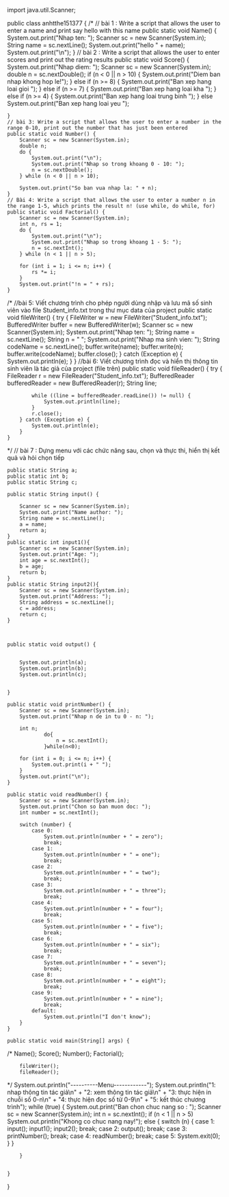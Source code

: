 

import java.util.Scanner;



public class anhtthe151377 {
/*    // bài 1 : Write a script that allows the user to enter a name and print say hello with this name
    public static void Name() {
        System.out.print("Nhap ten: ");
        Scanner sc = new Scanner(System.in);
        String name = sc.nextLine();
        System.out.print("hello " + name);
        System.out.print("\n");
    }
    // bài 2 : Write a script that allows the user to enter scores and print out the rating results
    public static void Score() {
        System.out.print("Nhap diem: ");
        Scanner sc = new Scanner(System.in);
        double n = sc.nextDouble();
        if (n < 0 || n > 10) {
            System.out.print("Diem ban nhap khong hop le!");
        } else if (n >= 8) {
            System.out.print("Ban xep hang loai gioi ");
        } else if (n >= 7) {
            System.out.print("Ban xep hang loai kha ");
        } else if (n >= 4) {
            System.out.print("Ban xep hang loai trung binh ");
        } else
            System.out.print("Ban xep hang loai yeu ");

    }
    // bài 3: Write a script that allows the user to enter a number in the range 0-10, print out the number that has just been entered
    public static void Number() {
        Scanner sc = new Scanner(System.in);
        double n;
        do {
            System.out.print("\n");
            System.out.print("Nhap so trong khoang 0 - 10: ");
            n = sc.nextDouble();
        } while (n < 0 || n > 10);

        System.out.print("So ban vua nhap la: " + n);
    }
    // Bài 4: Write a script that allows the user to enter a number n in the range 1-5, which prints the result n! (use while, do while, for)
    public static void Factorial() {
        Scanner sc = new Scanner(System.in);
        int n, rs = 1;
        do {
            System.out.print("\n");
            System.out.print("Nhap so trong khoang 1 - 5: ");
            n = sc.nextInt();
        } while (n < 1 || n > 5);

        for (int i = 1; i <= n; i++) {
            rs *= i;
        }
        System.out.print("!n = " + rs);
    }
/*  //bài 5: Viết chương trình cho phép người dùng nhập và lưu mã số sinh viên vào file Student_info.txt trong thư mục data của project
    public static void fileWriter() {
        try {
            FileWriter w = new FileWriter("Student_info.txt");
            BufferedWriter buffer = new BufferedWriter(w);
            Scanner sc = new Scanner(System.in);
            System.out.print("Nhap ten: ");
            String name = sc.nextLine();
            String n = " ";
            System.out.print("Nhap ma sinh vien: ");
            String codeName = sc.nextLine();
            buffer.write(name);
            buffer.write(n);
            buffer.write(codeName);
            buffer.close();
        } catch (Exception e) {
            System.out.println(e);
        }
    }
    //bài 6: Viết chương trình đọc và hiển thị thông tin sinh viên là tác giả của project (file trên)
    public static void fileReader() {
        try {
            FileReader r = new FileReader("Student_info.txt");
            BufferedReader bufferedReader = new BufferedReader(r);
            String line;

            while ((line = bufferedReader.readLine()) != null) {
                System.out.println(line);
            }
            r.close();
        } catch (Exception e) {
            System.out.println(e);
        }
    }
*/    // bài 7 : Dựng menu với các chức năng sau, chọn và thực thi, hiển thị kết quả và hỏi chọn tiếp

    public static String a;
    public static int b;
    public static String c;

    public static String input() {

        Scanner sc = new Scanner(System.in);
        System.out.print("Name author: ");
        String name = sc.nextLine();
        a = name;
        return a;
    }
    public static int input1(){
        Scanner sc = new Scanner(System.in);
        System.out.print("Age: ");
        int age = sc.nextInt();
        b = age;
        return b;
    }
    public static String input2(){
        Scanner sc = new Scanner(System.in);
        System.out.print("Address: ");
        String address = sc.nextLine();
        c = address;
        return c;
    }



    public static void output() {


        System.out.println(a);
        System.out.println(b);
        System.out.println(c);


    }

    public static void printNumber() {
        Scanner sc = new Scanner(System.in);
        System.out.print("Nhap n de in tu 0 - n: ");

        int n;
                do{
                    n = sc.nextInt();
                }while(n<0);

        for (int i = 0; i <= n; i++) {
            System.out.print(i + " ");
        }
        System.out.print("\n");
    }

    public static void readNumber() {
        Scanner sc = new Scanner(System.in);
        System.out.print("Chon so ban muon doc: ");
        int number = sc.nextInt();

        switch (number) {
            case 0:
                System.out.println(number + " = zero");
                break;
            case 1:
                System.out.println(number + " = one");
                break;
            case 2:
                System.out.println(number + " = two");
                break;
            case 3:
                System.out.println(number + " = three");
                break;
            case 4:
                System.out.println(number + " = four");
                break;
            case 5:
                System.out.println(number + " = five");
                break;
            case 6:
                System.out.println(number + " = six");
                break;
            case 7:
                System.out.println(number + " = seven");
                break;
            case 8:
                System.out.println(number + " = eight");
                break;
            case 9:
                System.out.println(number + " = nine");
                break;
            default:
                System.out.println("I don't know");
        }
    }

    public static void main(String[] args) {
/*        Name();
        Score();
        Number();
        Factorial();

        fileWriter();
        fileReader();

*/
        System.out.println("----------Menu------------");
        System.out.println("1: nhap thông tin tác giả\n" +
                "2: xem thông tin tác giả\n" +
                "3: thực hiện in chuỗi số 0-n\n" +
                "4: thực hiện đọc số từ 0-9\n" +
                "5: kết thúc chương trình");
        while (true) {
            System.out.print("Ban chon chuc nang so : ");
            Scanner sc = new Scanner(System.in);
            int n = sc.nextInt();
            if (n < 1 || n > 5)
                System.out.println("Khong co chuc nang nay!");
            else {
                switch (n) {
                    case 1:
                        input();
                        input1();
                        input2();
                        break;
                    case 2:
                        output();
                        break;
                    case 3:
                        printNumber();
                        break;
                    case 4:
                        readNumber();
                        break;
                    case 5:
                        System.exit(0);
                }
            }

        }


    }
}
